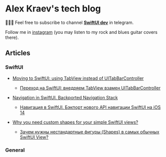 # Alex Kraev's tech blog

👨🏻‍💻 Feel free to subscribe to channel **[SwiftUI dev](https://t.me/swiftui_dev)** in telegram.

Follow me in [instagram](http://instagram.com/lexkraev) (you may listen to my rock and blues guitar covers there).

## Articles

### SwiftUI

- [Moving to SwiftUI: using TabView instead of UITabBarController](https://c-villain.github.io/SwiftUI/using%20TabView%20instead%20of%20UITabBarController)
    - [Переход на SwiftUI: внедряем TabView взамен UITabBarController](https://c-villain.github.io/SwiftUI/using%20TabView%20instead%20of%20UITabBarController%20russian)

- [Navigation in SwiftUI. Backported Navigation Stack](https://c-villain.github.io/SwiftUI/BackportedNavigationStack)
    - [Навигация в SwiftUI. Бэкпорт нового API навигации SwiftUI на iOS 14](https://c-villain.github.io/SwiftUI/BackportedNavigationStack_rus)

- [Why you need custom shapes for your simple SwiftUI views?](https://c-villain.github.io/SwiftUI/shapes)
    - [Зачем нужны нестандартные фигуры (Shapes) в самых обычных SwiftUI View?](https://c-villain.github.io/SwiftUI/shapes_rus)

### General
